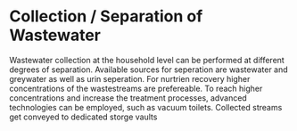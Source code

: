 # Collection / Separation of Wastewater
Wastewater collection at the household level can be performed at different degrees of separation. Available sources for seperation are wastewater and greywater as well as urin seperation. For nurtrien recovery higher concentrations of the wastestreams are prefereable. To reach higher concentrations and increase the treatment processes, advanced technologies can be employed, such as vacuum toilets. Collected streams get conveyed to dedicated storge vaults 
